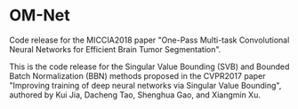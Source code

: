 # OM-Net
Code release for the MICCIA2018 paper "One-Pass Multi-task Convolutional Neural Networks for Efficient Brain Tumor Segmentation".


This is the code release for the Singular Value Bounding (SVB) and Bounded Batch Normalization (BBN) methods proposed in the CVPR2017 paper "Improving training of deep neural networks via Singular Value Bounding", authored by Kui Jia, Dacheng Tao, Shenghua Gao, and Xiangmin Xu.



